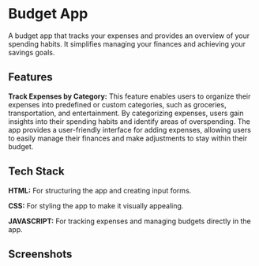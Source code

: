 
# Budget App

A budget app that tracks your expenses and provides an overview of your spending habits. It simplifies managing your finances and achieving your savings goals.


## Features

**Track Expenses by Category:** 
This feature enables users to organize their expenses into predefined or custom categories, such as groceries, transportation, and entertainment. By categorizing expenses, users gain insights into their spending habits and identify areas of overspending. The app provides a user-friendly interface for adding expenses, allowing users to easily manage their finances and make adjustments to stay within their budget.

## Tech Stack


**HTML:** For structuring the app and creating input forms. 

 **CSS:** For styling the app to make it visually appealing.  

 **JAVASCRIPT:** For tracking expenses and managing budgets directly in the app.  
## Screenshots








